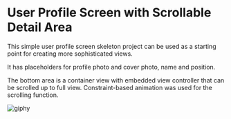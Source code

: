 # User Profile Screen with Scrollable Detail Area

This simple user profile screen skeleton project can be used as a starting point for creating more sophisticated views.

It has placeholders for profile photo and cover photo, name and position.

The bottom area is a container view with embedded view controller that can be scrolled up to full view. Constraint-based animation was used for the scrolling function.

![giphy](https://user-images.githubusercontent.com/5038753/145807088-19fa435f-7575-400d-8a1d-6a4e62201512.gif)
